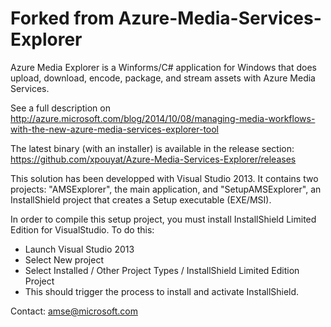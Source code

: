 Forked from Azure-Media-Services-Explorer
=============================

Azure Media Explorer is a Winforms/C# application for Windows that does upload, download, encode, package, and stream assets with Azure Media Services.

See a full description on http://azure.microsoft.com/blog/2014/10/08/managing-media-workflows-with-the-new-azure-media-services-explorer-tool

The latest binary (with an installer) is available in the release section: https://github.com/xpouyat/Azure-Media-Services-Explorer/releases

This solution has been developped with Visual Studio 2013. It contains two projects: "AMSExplorer", the main application, and "SetupAMSExplorer", an InstallShield project that creates a Setup executable (EXE/MSI).

In order to compile this setup project, you must install InstallShield Limited Edition for VisualStudio. To do this:
- Launch Visual Studio 2013
- Select New project
- Select Installed / Other Project Types / InstallShield Limited Edition Project
- This should trigger the process to install and activate InstallShield.

Contact: amse@microsoft.com
